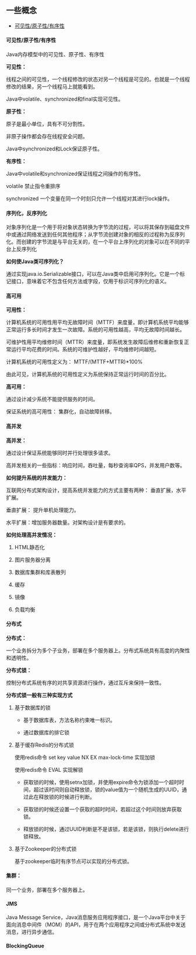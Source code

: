 ## 一些概念

- [可见性/原子性/有序性](#可见性原子性有序性)

#### 可见性/原子性/有序性

Java内存模型中的可见性、原子性、有序性

**可见性：** 

线程之间的可见性，一个线程修改的状态对另一个线程是可见的。也就是一个线程修改的结果，另一个线程马上就能看到。

Java中volatile、synchronized和final实现可见性。

**原子性：**

原子是最小单位，具有不可分割性。

非原子操作都会存在线程安全问题。

Java中synchronized和Lock保证原子性。

**有序性：**

Java中volatile和synchronized保证线程之间操作的有序性。

volatile 禁止指令重排序

synchronized 一个变量在同一个时刻只允许一个线程对其进行lock操作。

#### 序列化，反序列化

对象序列化是一个用于将对象状态转换为字节流的过程，可以将其保存到磁盘文件中或通过网络发送到任何其他程序；从字节流创建对象的相反的过程称为反序列化。而创建的字节流是与平台无关的，在一个平台上序列化的对象可以在不同的平台上反序列化

**如何使Java类可序列化？**

通过实现java.io.Serializable接口，可以在Java类中启用可序列化。它是一个标记接口，意味着它不包含任何方法或字段，仅用于标识可序列化的语义。

#### 高可用

**可用性：**

计算机系统的可用性用平均无故障时间（MTTF）来度量，即计算机系统平均能够正常运行多长时间才发生一次故障。系统的可用性越高，平均无故障时间越长。

可维护性用平均维修时间（MTTR）来度量，即系统发生故障后维修和重新恢复正常运行平均花费的时间。系统的可维护性越好，平均维修时间越短。

计算机系统的可用性定义为： MTTF/(MTTF+MTTR)*100%

由此可见，计算机系统的可用性定义为系统保持正常运行时间的百分比。

**高可用：**

通过设计减少系统不能提供服务的时间。

保证系统的高可用性： 集群化，自动故障转移。

#### 高并发

**高并发：**

通过设计保证系统能够同时并行处理很多请求。

高并发相关的一些指标：响应时间，吞吐量，每秒查询率QPS，并发用户数等。
	
**如何提升系统的并发能力：**

互联网分布式架构设计，提高系统并发能力的方式主要有两种： 垂直扩展，水平扩展。

垂直扩展： 提升单机处理能力。

水平扩展：增加服务器数量。对架构设计是有要求的。

**如何处理高并发情况：**

1. HTML静态化

2. 图片服务器分离

3. 数据库集群和库表散列

4. 缓存

5. 镜像

6. 负载均衡

#### 分布式

**分布式：**

一个业务拆分为多个子业务，部署在多个服务器上。分布式系统具有高度的内聚性和透明性。

**分布式锁：**

控制分布式系统有序的对共享资源进行操作，通过互斥来保持一致性。

**分布式锁一般有三种实现方式**

1. 基于数据库的锁

	- 基于数据库表，方法名称约束唯一标识。

	- 通过数据库的排它锁

2. 基于缓存Redis的分布式锁

	使用redis命令 set key value NX EX max-lock-time 实现加锁

	使用redis命令 EVAL 实现解锁

	- 获取锁的时候，使用setnx加锁，并使用expire命令为锁添加一个超时时间，超过该时间则自动释放锁，锁的value值为一个随机生成的UUID，通过此在释放锁的时候进行判断。

	- 获取锁的时候还设置一个获取的超时时间，若超过这个时间则放弃获取锁。

	- 释放锁的时候，通过UUID判断是不是该锁，若是该锁，则执行delete进行锁释放。

3. 基于Zookeeper的分布式锁

	基于zookeeper临时有序节点可以实现的分布式锁。


#### 集群：

同一个业务，部署在多个服务器上。

#### JMS

Java Message Service，Java消息服务应用程序接口，是一个Java平台中关于面向消息中间件（MOM）的API，用于在两个应用程序之间或分布式系统中发送消息，进行异步通信。

#### BlockingQueue

